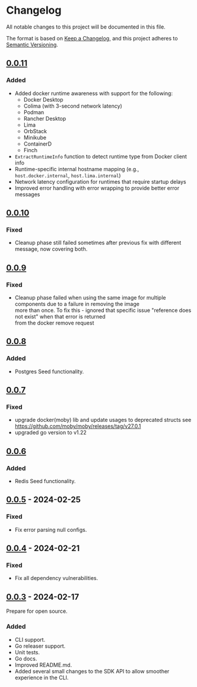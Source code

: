 # Changelog

All notable changes to this project will be documented in this file.

The format is based on [Keep a Changelog](https://keepachangelog.com/en/1.0.0/),
and this project adheres to [Semantic Versioning](https://semver.org/spec/v2.0.0.html).

## [0.0.11](https://github.com/PerimeterX/envite/compare/v0.0.10...v0.0.11)

### Added

- Added docker runtime awareness with support for the following:
  - Docker Desktop
  - Colima (with 3-second network latency)
  - Podman
  - Rancher Desktop
  - Lima
  - OrbStack
  - Minikube
  - ContainerD
  - Finch
- `ExtractRuntimeInfo` function to detect runtime type from Docker client info
- Runtime-specific internal hostname mapping (e.g., `host.docker.internal`, `host.lima.internal`)
- Network latency configuration for runtimes that require startup delays
- Improved error handling with error wrapping to provide better error messages

## [0.0.10](https://github.com/PerimeterX/envite/compare/v0.0.9...v0.0.10)

### Fixed

- Cleanup phase still failed sometimes after previous fix with different message, now covering both.

## [0.0.9](https://github.com/PerimeterX/envite/compare/v0.0.8...v0.0.9)

### Fixed

- Cleanup phase failed when using the same image for multiple components due to a failure in removing the image  
more than once. To fix this - ignored that specific issue "reference does not exist" when that error is returned   
from the docker remove request

## [0.0.8](https://github.com/PerimeterX/envite/compare/v0.0.7...v0.0.8)

### Added

- Postgres Seed functionality.

## [0.0.7](https://github.com/PerimeterX/envite/compare/v0.0.6...v0.0.7)

### Fixed

- upgrade docker(moby) lib and update usages to deprecated structs see https://github.com/moby/moby/releases/tag/v27.0.1
- upgraded go version to v1.22

## [0.0.6](https://github.com/PerimeterX/envite/compare/v0.0.5...v0.0.6)

### Added

- Redis Seed functionality.

## [0.0.5](https://github.com/PerimeterX/envite/compare/v0.0.4...v0.0.5) - 2024-02-25

### Fixed

- Fix error parsing null configs.

## [0.0.4](https://github.com/PerimeterX/envite/compare/v0.0.3...v0.0.4) - 2024-02-21

### Fixed

- Fix all dependency vulnerabilities.

## [0.0.3](https://github.com/PerimeterX/envite/compare/v0.0.2...v0.0.3) - 2024-02-17

Prepare for open source.

### Added

- CLI support.
- Go releaser support.
- Unit tests.
- Go docs.
- Improved README.md.
- Added several small changes to the SDK API to allow smoother experience in the CLI.
